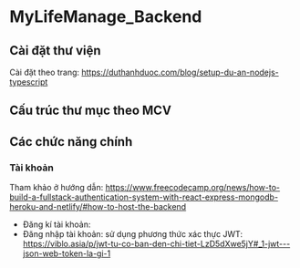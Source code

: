 # MyLifeManage_Backend

## Cài đặt thư viện

Cài đặt theo trang: https://duthanhduoc.com/blog/setup-du-an-nodejs-typescript

## Cấu trúc thư mục theo MCV

## Các chức năng chính
### Tài khoản 
Tham khảo ở hướng dẫn: https://www.freecodecamp.org/news/how-to-build-a-fullstack-authentication-system-with-react-express-mongodb-heroku-and-netlify/#how-to-host-the-backend
- Đăng kí tài khoản:
- Đăng nhập tài khoản: sử dụng phương thức xác thực JWT: https://viblo.asia/p/jwt-tu-co-ban-den-chi-tiet-LzD5dXwe5jY#_1-jwt---json-web-token-la-gi-1
